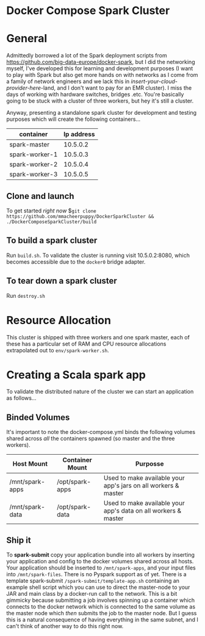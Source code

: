 # Docker Compose Spark Cluster

# General

Admittedly borrowed a lot of the Spark deployment scripts from https://github.com/big-data-europe/docker-spark, but I did the networking myself, I've developed this for learning and development purposes (I want to play with Spark but also get more hands on with networks as I come from a family of network engineers and we lack this in _insert-your-cloud-provider-here_-land, and I don't want to pay for an EMR cluster). I miss the days of working with hardware switches, bridges .etc. You're basically going to be stuck with a cluster of three workers, but hey it's still a cluster.

Anyway, presenting a standalone spark cluster for development and testing purposes which will create the following containers...

| container      | Ip address |
| -------------- | ---------- |
| spark-master   | 10.5.0.2   |
| spark-worker-1 | 10.5.0.3   |
| spark-worker-2 | 10.5.0.4   |
| spark-worker-3 | 10.5.0.5   |


## Clone and launch

To get started _right now_ $`git clone https://github.com/mmacheerpuppy/DockerSparkCluster && ./DockerComposeSparkCluster/build`

## To build a spark cluster

Run `build.sh`. To validate the cluster is running visit 10.5.0.2:8080, which becomes accessible due to the `docker0` bridge adapter. 

## To tear down a spark cluster

Run `destroy.sh`

# Resource Allocation

This cluster is shipped with three workers and one spark master, each of these has a particular set of RAM and CPU resource allocations extrapolated out to `env/spark-worker.sh`.

# Creating a Scala spark app

To validate the distributed nature of the cluster we can start an application as follows...

## Binded Volumes

It's important to note the docker-compose.yml binds the following volumes shared across _all_ the containers spawned (so master and the three workers).

| Host Mount      | Container Mount | Purposse                                                       |
| --------------- | --------------- | -------------------------------------------------------------- |
| /mnt/spark-apps | /opt/spark-apps | Used to make available your app's jars on all workers & master |
| /mnt/spark-data | /opt/spark-data | Used to make available your app's data on all workers & master |

## Ship it

To **spark-submit** copy your application bundle into all workers by inserting your application and config to the docker volumes shared across all hosts. Your application should be inserted to `/mnt/spark-apps`, and your input files into `/mnt/spark-files`. There is no Pyspark support as of yet. There is a template spark-submit `/spark-submit/template-app.sh` containing an example shell script which you can use to direct the master-node to your JAR and main class by a docker-run call to the network. This is a bit gimmicky because submitting a job involves spinning up a container which connects to the docker network which is connected to the same volume as the master node which _then_ submits the job to the master node. But I guess this is a natural consequence of having everything in the same subnet, and I can't think of another way to do this right now. 
